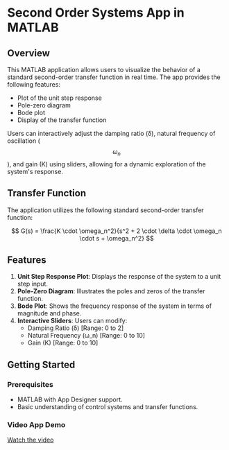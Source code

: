 # Second Order Systems App in MATLAB

## Overview

This MATLAB application allows users to visualize the behavior of a standard second-order transfer function in real time. The app provides the following features:

- Plot of the unit step response
- Pole-zero diagram
- Bode plot
- Display of the transfer function

Users can interactively adjust the damping ratio (δ), natural frequency of oscillation ($$ω_n$$), and gain (K) using sliders, allowing for a dynamic exploration of the system's response.

## Transfer Function

The application utilizes the following standard second-order transfer function:

$$ G(s) = \frac{K \cdot \omega_n^2}{s^2 + 2 \cdot \delta \cdot \omega_n \cdot s + \omega_n^2} $$

## Features

1. **Unit Step Response Plot**: Displays the response of the system to a unit step input.
2. **Pole-Zero Diagram**: Illustrates the poles and zeros of the transfer function.
3. **Bode Plot**: Shows the frequency response of the system in terms of magnitude and phase.
4. **Interactive Sliders**: Users can modify:
   - Damping Ratio (δ) [Range: 0 to 2]
   - Natural Frequency (ω_n) [Range: 0 to 10]
   - Gain (K) [Range: 0 to 10]

## Getting Started

### Prerequisites

- MATLAB with App Designer support.
- Basic understanding of control systems and transfer functions.

### Video App Demo

[Watch the video](https://www.youtube.com/watch?v=Q38KdlibB_I)



